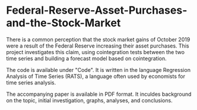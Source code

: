 # Federal-Reserve-Asset-Purchases-and-the-Stock-Market

There is a common perception that the stock market gains of October 2019 were a result of the Federal Reserve increasing their asset purchases.  This project investigates this claim, using cointegration tests between the two time series and building a forecast model based on cointegration. 

The code is available under "Code". It is written in the language Regression Analysis of Time Series (RATS), a language often used by economists for time series analysis.

The accompanying paper is available in PDF format. It inculdes background on the topic, initial investigation, graphs, analyses, and conclusions.
